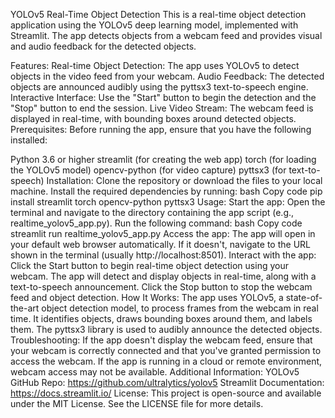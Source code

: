 YOLOv5 Real-Time Object Detection
This is a real-time object detection application using the YOLOv5 deep learning model, implemented with Streamlit. The app detects objects from a webcam feed and provides visual and audio feedback for the detected objects.

Features:
Real-time Object Detection: The app uses YOLOv5 to detect objects in the video feed from your webcam.
Audio Feedback: The detected objects are announced audibly using the pyttsx3 text-to-speech engine.
Interactive Interface: Use the "Start" button to begin the detection and the "Stop" button to end the session.
Live Video Stream: The webcam feed is displayed in real-time, with bounding boxes around detected objects.
Prerequisites:
Before running the app, ensure that you have the following installed:

Python 3.6 or higher
streamlit (for creating the web app)
torch (for loading the YOLOv5 model)
opencv-python (for video capture)
pyttsx3 (for text-to-speech)
Installation:
Clone the repository or download the files to your local machine.
Install the required dependencies by running:
bash
Copy code
pip install streamlit torch opencv-python pyttsx3
Usage:
Start the app:
Open the terminal and navigate to the directory containing the app script (e.g., realtime_yolov5_app.py).
Run the following command:
bash
Copy code
streamlit run realtime_yolov5_app.py
Access the app:
The app will open in your default web browser automatically.
If it doesn't, navigate to the URL shown in the terminal (usually http://localhost:8501).
Interact with the app:
Click the Start button to begin real-time object detection using your webcam.
The app will detect and display objects in real-time, along with a text-to-speech announcement.
Click the Stop button to stop the webcam feed and object detection.
How It Works:
The app uses YOLOv5, a state-of-the-art object detection model, to process frames from the webcam in real time.
It identifies objects, draws bounding boxes around them, and labels them.
The pyttsx3 library is used to audibly announce the detected objects.
Troubleshooting:
If the app doesn't display the webcam feed, ensure that your webcam is correctly connected and that you've granted permission to access the webcam.
If the app is running in a cloud or remote environment, webcam access may not be available.
Additional Information:
YOLOv5 GitHub Repo: https://github.com/ultralytics/yolov5
Streamlit Documentation: https://docs.streamlit.io/
License:
This project is open-source and available under the MIT License. See the LICENSE file for more details.
